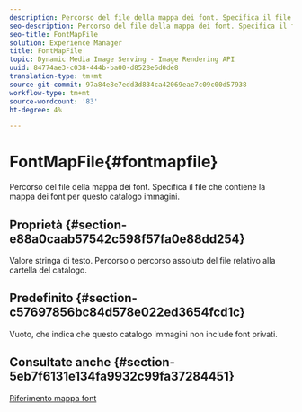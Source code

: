 ```yaml
---
description: Percorso del file della mappa dei font. Specifica il file che contiene la mappa dei font per questo catalogo immagini.
seo-description: Percorso del file della mappa dei font. Specifica il file che contiene la mappa dei font per questo catalogo immagini.
seo-title: FontMapFile
solution: Experience Manager
title: FontMapFile
topic: Dynamic Media Image Serving - Image Rendering API
uuid: 84774ae3-c038-444b-ba00-d8528e6d0de8
translation-type: tm+mt
source-git-commit: 97a84e8e7edd3d834ca42069eae7c09c00d57938
workflow-type: tm+mt
source-wordcount: '83'
ht-degree: 4%

---
```



# FontMapFile{#fontmapfile}

Percorso del file della mappa dei font. Specifica il file che contiene la mappa dei font per questo catalogo immagini.

## Proprietà {#section-e88a0caab57542c598f57fa0e88dd254}

Valore stringa di testo. Percorso o percorso assoluto del file relativo alla cartella del catalogo.

## Predefinito {#section-c57697856bc84d578e022ed3654fcd1c}

Vuoto, che indica che questo catalogo immagini non include font privati.

## Consultate anche {#section-5eb7f6131e134fa9932c99fa37284451}

[Riferimento mappa font](../../../../../is-api/image-catalog/image-serving-api-ref/c-image-catalog-reference/c-font-map-reference/c-font-map-reference.md#concept-f81f319d03c646c5a8ef87b3277dd37d)
